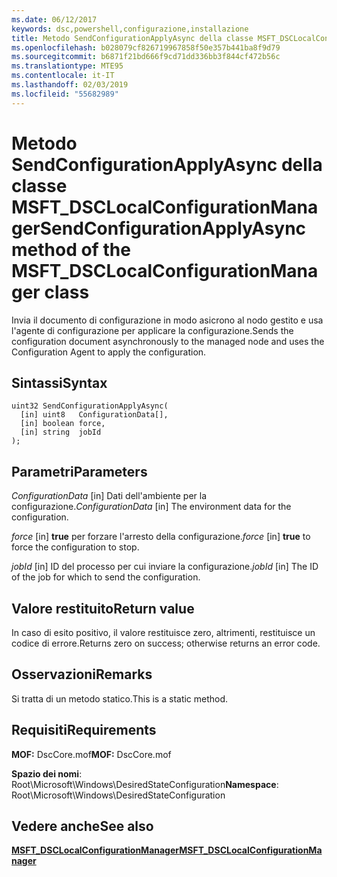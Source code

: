 ```yaml
---
ms.date: 06/12/2017
keywords: dsc,powershell,configurazione,installazione
title: Metodo SendConfigurationApplyAsync della classe MSFT_DSCLocalConfigurationManager
ms.openlocfilehash: b028079cf826719967858f50e357b441ba8f9d79
ms.sourcegitcommit: b6871f21bd666f9cd71dd336bb3f844cf472b56c
ms.translationtype: MTE95
ms.contentlocale: it-IT
ms.lasthandoff: 02/03/2019
ms.locfileid: "55682989"
---
```

# <a name="sendconfigurationapplyasync-method-of-the-msftdsclocalconfigurationmanager-class"></a><span data-ttu-id="4cb04-103">Metodo SendConfigurationApplyAsync della classe MSFT_DSCLocalConfigurationManager</span><span class="sxs-lookup"><span data-stu-id="4cb04-103">SendConfigurationApplyAsync method of the MSFT_DSCLocalConfigurationManager class</span></span>

<span data-ttu-id="4cb04-104">Invia il documento di configurazione in modo asicrono al nodo gestito e usa l'agente di configurazione per applicare la configurazione.</span><span class="sxs-lookup"><span data-stu-id="4cb04-104">Sends the configuration document asynchronously to the managed node and uses the Configuration Agent to apply the configuration.</span></span>

## <a name="syntax"></a><span data-ttu-id="4cb04-105">Sintassi</span><span class="sxs-lookup"><span data-stu-id="4cb04-105">Syntax</span></span>

```mof
uint32 SendConfigurationApplyAsync(
  [in] uint8   ConfigurationData[],
  [in] boolean force,
  [in] string  jobId
);
```

## <a name="parameters"></a><span data-ttu-id="4cb04-106">Parametri</span><span class="sxs-lookup"><span data-stu-id="4cb04-106">Parameters</span></span>

<span data-ttu-id="4cb04-107">*ConfigurationData* \[in\] Dati dell'ambiente per la configurazione.</span><span class="sxs-lookup"><span data-stu-id="4cb04-107">*ConfigurationData* \[in\] The environment data for the configuration.</span></span>

<span data-ttu-id="4cb04-108">*force* \[in\] **true** per forzare l'arresto della configurazione.</span><span class="sxs-lookup"><span data-stu-id="4cb04-108">*force* \[in\] **true** to force the configuration to stop.</span></span>

<span data-ttu-id="4cb04-109">*jobId* \[in\] ID del processo per cui inviare la configurazione.</span><span class="sxs-lookup"><span data-stu-id="4cb04-109">*jobId* \[in\] The ID of the job for which to send the configuration.</span></span>

## <a name="return-value"></a><span data-ttu-id="4cb04-110">Valore restituito</span><span class="sxs-lookup"><span data-stu-id="4cb04-110">Return value</span></span>

<span data-ttu-id="4cb04-111">In caso di esito positivo, il valore restituisce zero, altrimenti, restituisce un codice di errore.</span><span class="sxs-lookup"><span data-stu-id="4cb04-111">Returns zero on success; otherwise returns an error code.</span></span>

## <a name="remarks"></a><span data-ttu-id="4cb04-112">Osservazioni</span><span class="sxs-lookup"><span data-stu-id="4cb04-112">Remarks</span></span>

<span data-ttu-id="4cb04-113">Si tratta di un metodo statico.</span><span class="sxs-lookup"><span data-stu-id="4cb04-113">This is a static method.</span></span>

## <a name="requirements"></a><span data-ttu-id="4cb04-114">Requisiti</span><span class="sxs-lookup"><span data-stu-id="4cb04-114">Requirements</span></span>

<span data-ttu-id="4cb04-115">**MOF:** DscCore.mof</span><span class="sxs-lookup"><span data-stu-id="4cb04-115">**MOF:** DscCore.mof</span></span>

<span data-ttu-id="4cb04-116">**Spazio dei nomi**: Root\Microsoft\Windows\DesiredStateConfiguration</span><span class="sxs-lookup"><span data-stu-id="4cb04-116">**Namespace**: Root\Microsoft\Windows\DesiredStateConfiguration</span></span>

## <a name="see-also"></a><span data-ttu-id="4cb04-117">Vedere anche</span><span class="sxs-lookup"><span data-stu-id="4cb04-117">See also</span></span>

[<span data-ttu-id="4cb04-118">**MSFT_DSCLocalConfigurationManager**</span><span class="sxs-lookup"><span data-stu-id="4cb04-118">**MSFT_DSCLocalConfigurationManager**</span></span>](msft-dsclocalconfigurationmanager.md)